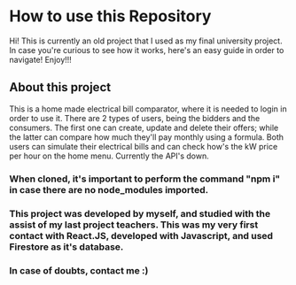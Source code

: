 # How to use this Repository

Hi! This is currently an old project that I used as my final university project. In case you're curious to see how it works, here's an easy guide in order to navigate! Enjoy!!!

## About this project

This is a home made electrical bill comparator, where it is needed to login in order to use it. There are 2 types of users, being the bidders and the consumers. The first one
can create, update and delete their offers; while the latter can compare how much they'll pay monthly using a formula. Both users can simulate their electrical bills and can check
how's the kW price per hour on the home menu. Currently the API's down.

### When cloned, it's important to perform the command "npm i" in case there are no node_modules imported.

### This project was developed by myself, and studied with the assist of my last project teachers. This was my very first contact with React.JS, developed with Javascript, and used Firestore as it's database.

### In case of doubts, contact me :)
